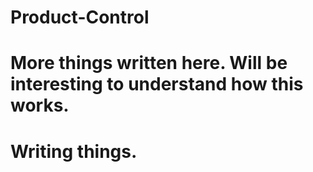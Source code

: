 # Product-Control



# More things written here. Will be interesting to understand how this works. 

# Writing things. 



